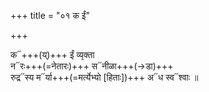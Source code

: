 +++
title = "०१ क ईं"

+++

क᳓+++(य्)+++ ईं व्य᳙क्ता  
न᳓रः+++(=नेतारः)+++ स᳓नीळा+++(→डा)+++  
रुद्र᳓स्य म᳓र्या+++(=मर्त्येभ्यो [हिताः])+++ अ᳓ध स्व᳓श्वाः ॥
